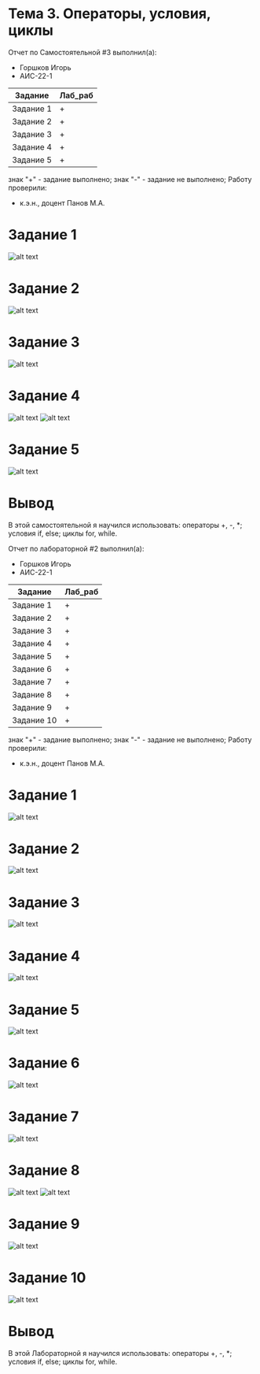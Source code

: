 # Тема 3. Операторы, условия, циклы
Отчет по Самостоятельной #3 выполнил(а):
- Горшков Игорь
- АИС-22-1

| Задание | Лаб_раб |
| ------ | ------ |
| Задание 1 | + |
| Задание 2 | + |
| Задание 3 | + |
| Задание 4 | + |
| Задание 5 | + |

знак "+" - задание выполнено; знак "-" - задание не выполнено;
Работу проверили:
- к.э.н., доцент Панов М.А.
# Задание 1

![alt text]()

# Задание 2

![alt text]()

# Задание 3

![alt text]()

# Задание 4

![alt text]()
![alt text]()

# Задание 5

![alt text]()

# Вывод
В этой самостоятельной я научился использовать: операторы +, -, *; условия if, else; циклы for, while. 

Отчет по лабораторной #2 выполнил(а):
- Горшков Игорь
- АИС-22-1

| Задание | Лаб_раб |
| ------ | ------ |
| Задание 1 | + |
| Задание 2 | + |
| Задание 3 | + |
| Задание 4 | + |
| Задание 5 | + |
| Задание 6 | + |
| Задание 7 | + |
| Задание 8 | + |
| Задание 9 | + |
| Задание 10 | + |

знак "+" - задание выполнено; знак "-" - задание не выполнено;
Работу проверили:
- к.э.н., доцент Панов М.А.

# Задание 1

![alt text]()

# Задание 2

![alt text]()

# Задание 3

![alt text]()

# Задание 4

![alt text]()

# Задание 5

![alt text]()

# Задание 6

![alt text]()

# Задание 7

![alt text]()

# Задание 8

![alt text]()
![alt text]()

# Задание 9

![alt text]()

# Задание 10

![alt text]()

# Вывод
В этой Лабораторной я научился использовать: операторы +, -, *; условия if, else; циклы for, while. 

